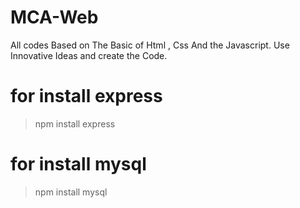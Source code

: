 # MCA-Web
All codes Based on The Basic of Html , Css And the Javascript.
Use Innovative Ideas and create the Code.

for install express
===================
>npm  install  express

for install mysql
=================
>npm install mysql
